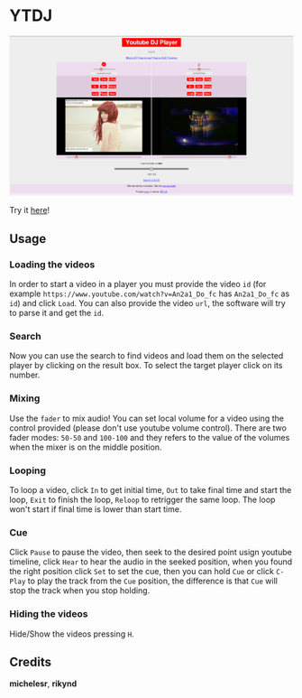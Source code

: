 # YTDJ

![SS](ss.png)

Try it [here](https://michelesr.github.io/ytdj/)!

## Usage

### Loading the videos

In order to start a video in a player you must provide the video `id` (for
example `https://www.youtube.com/watch?v=An2a1_Do_fc` has `An2a1_Do_fc` as `id`)
and click `Load`.  You can also provide the video `url`, the software will try
to parse it and get the `id`.

### Search

Now you can use the search to find videos and load them on the selected
player by clicking on the result box. To select the target player click on its
number.

### Mixing

Use the `fader` to mix audio! You can set local volume for a video using the
control provided (please don't use youtube volume control). There are two fader
modes: `50-50` and `100-100` and they refers to the value of the volumes when
the mixer is on the middle position.

### Looping

To loop a video, click `In` to get initial time, `Out` to take final time and
start the loop, `Exit` to finish the loop, `Reloop` to retrigger the same loop.
The loop won't start if final time is lower than start time.

### Cue

Click `Pause` to pause the video, then seek to the desired point usign
youtube timeline, click `Hear` to hear the audio in the seeked position, when
you found the right position click `Set` to set the cue, then you can hold `Cue`
or click `C-Play` to play the track from the `Cue` position, the difference is that
`Cue` will stop the track when you stop holding.

### Hiding the videos

Hide/Show the videos pressing `H`.

## Credits

**michelesr**, **rikynd**
